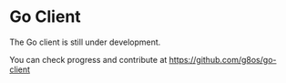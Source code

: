 # Go Client

The Go client is still under development.

You can check progress and contribute at https://github.com/g8os/go-client

